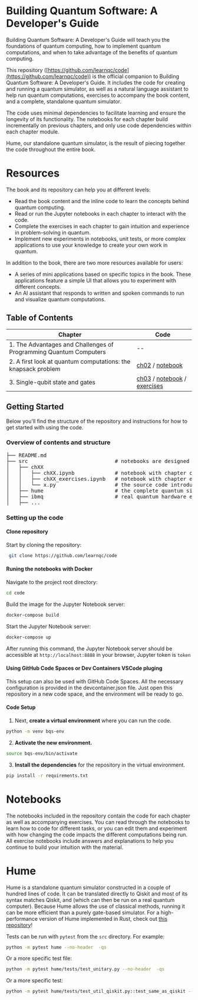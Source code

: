 # Building Quantum Software: A Developer's Guide
Building Quantum Software: A Developer's Guide will teach you the foundations of quantum computing, how to implement quantum computations, and when to take advantage of the benefits of quantum computing.

This repository ([https://github.com/learnqc/code](https://github.com/learnqc/code)) is the official companion to Building Quantum Software: A Developer's Guide. It includes the code for creating and running a quantum simulator, as well as a natural language assistant to help run quantum computations, exercises to accompany the book content, and a complete, standalone quantum simulator.

The code uses minimal dependencies to facilitate learning and ensure the longevity of its functionality. The notebooks for each chapter build incrementally on previous chapters, and only use code dependencies within each chapter module. 

Hume, our standalone quantum simulator, is the result of piecing together the code throughout the entire book.

# Resources
The book and its repository can help you at different levels:

* Read the book content and the inline code to learn the concepts behind quantum computing.
* Read or run the Jupyter notebooks in each chapter to interact with the code.
* Complete the exercises in each chapter to gain intuition and experience in problem-solving in quantum.
* Implement new experiments in notebooks, unit tests, or more complex applications to use your knowledge to create your own work in quantum.

In addition to the book, there are two more resources available for users:

* A series of mini applications based on specific topics in the book. These applications feature a simple UI that allows you to experiment with different concepts.
* An AI assistant that responds to written and spoken commands to run and visualize quantum computations.  
    
<!-- 
[TODO: mental model image]
-->

## Table of Contents

| Chapter       | Code                                                                                                                                                                                                                                                        |
| ------------- |-------------------------------------------------------------------------------------------------------------------------------------------------------------------------------------------------------------------------------------------------------------|
| 1. The Advantages and Challenges of Programming Quantum Computers     | --                                                                                                                                                                                                                                                          |
| 2. A first look at quantum computations: the knapsack problem         | [ch02](https://github.com/learnqc/code/tree/main/src/ch02) / [notebook](https://github.com/learnqc/code/blob/main/src/ch02/ch02.ipynb)                                                                                                            |
| 3. Single-qubit state and gates                                       | [ch03](https://github.com/learnqc/code/tree/main/src/ch03) / [notebook](https://github.com/learnqc/code/blob/main/src/ch03/ch03.ipynb) / [exercises](https://github.com/learnqc/code/blob/main/src/ch03/ch03_exercises.ipynb) |


## Getting Started
Below you'll find the structure of the repository and instructions for how to get started with using the code.

### Overview of contents and structure
<pre>
├── README.md
├── src                            # notebooks are designed to run from the src directory
│   ├── chXX
│   │   ├── chXX.ipynb             # notebook with chapter code that can be used for experimentation
│   │   ├── chXX_exercises.ipynb   # notebook with chapter exercises and solutions
│   │   └── x.py                   # the source code introduced in each chapter
│   ├── hume                       # the complete quantum simulator implemented over the course of the book
│   ├── ibmq                       # real quantum hardware experiments using IBMQ Quantum Platform Open Plan
│   ├── ...
</pre>

### Setting up the code
#### Clone repository
Start by cloning the repository:
```bash
 git clone https://github.com/learnqc/code
```

#### Runing the notebooks with Docker

Navigate to the project root directory:

```bash
cd code
```

Build the image for the Jupyter Notebook server:

```bash
docker-compose build
```

Start the Jupyter Notebook server:

```bash
docker-compose up
```

After running this command, the Jupyter Notebook server should be accessible at `http://localhost:8888` in your browser, Jupyter token is `token`

#### Using GitHub Code Spaces or Dev Containers VSCode pluging

This setup can also be used with GitHub Code Spaces. All the necessary configuration is provided in the devcontainer.json file. Just open this repository in a new code space, and the environment will be ready to go.

#### Code Setup

1. Next, **create a virtual environment** where you can run the code.
```bash
python -m venv bqs-env
```

2. **Activate the new environment.**
```bash
source bqs-env/bin/activate
```

3. **Install the dependencies** for the repository in the virtual environment.
```bash
pip install -r requirements.txt
```

# Notebooks
The notebooks included in the repository contain the code for each chapter as well as accompanying exercises.
You can read through the notebooks to learn how to code for different tasks, or you can edit them and experiment
with how changing the code impacts the different computations being run. All exercise notebooks include answers and explanations
to help you continue to build your intuition with the material.

# Hume
Hume is a standalone quantum simulator constructed in a couple of hundred lines of code. It can be translated directly to Qiskit and most of its syntax matches Qiskit, and  (which can then be run on a real quantum computer). Because Hume allows the use of classical methods, running it can be more efficient than a purely gate-based simulator. For a high-performance version of Hume implemented in Rust, check out [this repository](https://github.com/QuState/spinoza)!

Tests can be run with `pytest` from the `src` directory. For example:
```bash
python -m pytest hume --no-header  -qs
```
Or a more specific test file:
```bash
python -m pytest hume/tests/test_unitary.py --no-header  -qs
```
Or a more specific test:
```bash
python -m pytest hume/tests/test_util_qiskit.py::test_same_as_qiskit --no-header --no-summary -qs
```

<!-- 
# UI
## Setup for UI experiments
### macOS

1. Install dependencies
```bash
brew install poppler

pip install -r requirements-ui.txt
```
-->

<!--  
# Assistant
TODO: get from book_assistant
-->




